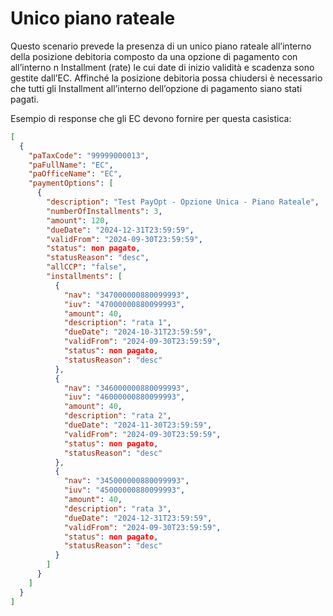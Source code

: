 # Unico piano rateale

Questo scenario prevede la presenza di un unico piano rateale all’interno della posizione debitoria composto da una opzione di pagamento con all’interno n Installment (rate) le cui date di inizio validità e scadenza sono gestite dall’EC. Affinché la posizione debitoria possa chiudersi è necessario che tutti gli Installment all’interno dell’opzione di pagamento siano stati pagati. &#x20;

Esempio di response che gli EC devono fornire per questa casistica:

```json
[
  {
    "paTaxCode": "99999000013",
    "paFullName": "EC",
    "paOfficeName": "EC",
    "paymentOptions": [
      {
        "description": "Test PayOpt - Opzione Unica - Piano Rateale",
        "numberOfInstallments": 3,
        "amount": 120,
        "dueDate": "2024-12-31T23:59:59",
        "validFrom": "2024-09-30T23:59:59",
        "status": non pagato,
        "statusReason": "desc",
        "allCCP": "false",
        "installments": [
          {
            "nav": "347000000880099993",
            "iuv": "47000000880099993",
            "amount": 40,
            "description": "rata 1",
            "dueDate": "2024-10-31T23:59:59",
            "validFrom": "2024-09-30T23:59:59",
            "status": non pagato,
            "statusReason": "desc"
          },
          {
            "nav": "346000000880099993",
            "iuv": "46000000880099993",
            "amount": 40,
            "description": "rata 2",
            "dueDate": "2024-11-30T23:59:59",
            "validFrom": "2024-09-30T23:59:59",
            "status": non pagato,
            "statusReason": "desc"
          },
          {
            "nav": "345000000880099993",
            "iuv": "45000000880099993",
            "amount": 40,
            "description": "rata 3",
            "dueDate": "2024-12-31T23:59:59",
            "validFrom": "2024-09-30T23:59:59",
            "status": non pagato,
            "statusReason": "desc"
          }
        ]
      }
    ]
  }
]

```
